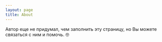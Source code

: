 ```yaml
---
layout: page
title: About
---
```


<p class="message">
	Автор еще не придумал, чем заполнить эту страницу, но Вы можете связаться с ним и помочь. 🤓
</p>

<h1 style="text-align: center;">
	<a href="{{ site.github }}" target="_blank"><i class="fa fa-github" aria-hidden="true"></i></a> 
	<a href="mailto:{{ site.email }}" target="_blank"><i class="fa fa-envelope-o" aria-hidden="true"></i></a> 
	<a href="{{ site.vk }}" target="_blank"><i class="fa fa-vk" aria-hidden="true"></i></a>
	<a href="{{ site.tg }}" target="_blank"><i class="fa fa-telegram" aria-hidden="true"></i></a>
</h1>



